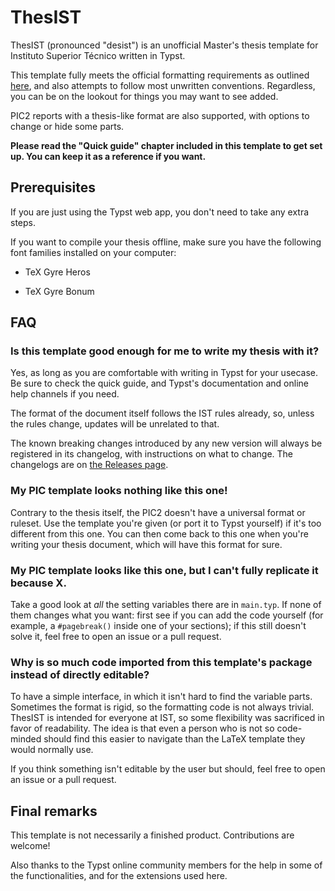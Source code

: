 # ThesIST

ThesIST (pronounced "desist") is an unofficial Master's thesis template for Instituto Superior Técnico written in Typst.

This template fully meets the official formatting requirements as outlined [here](https://tecnico.ulisboa.pt/files/2021/09/guia-disserta-o-mestrado.pdf), and also attempts to follow most unwritten conventions. Regardless, you can be on the lookout for things you may want to see added.

PIC2 reports with a thesis-like format are also supported, with options to change or hide some parts.

**Please read the "Quick guide" chapter included in this template to get set up. You can keep it as a reference if you want.**

## Prerequisites

If you are just using the Typst web app, you don't need to take any extra steps.

If you want to compile your thesis offline, make sure you have the following font families installed on your computer:

- TeX Gyre Heros

- TeX Gyre Bonum

## FAQ

### Is this template good enough for me to write my thesis with it?

Yes, as long as you are comfortable with writing in Typst for your usecase. Be sure to check the quick guide, and Typst's documentation and online help channels if you need.

The format of the document itself follows the IST rules already, so, unless the rules change, updates will be unrelated to that.

The known breaking changes introduced by any new version will always be registered in its changelog, with instructions on what to change. The changelogs are on [the Releases page](https://github.com/tfachada/thesist/releases).

### My PIC template looks nothing like this one!

Contrary to the thesis itself, the PIC2 doesn't have a universal format or ruleset. Use the template you're given (or port it to Typst yourself) if it's too different from this one. You can then come back to this one when you're writing your thesis document, which will have this format for sure.

### My PIC template looks like this one, but I can't fully replicate it because X.

Take a good look at *all* the setting variables there are in `main.typ`. If none of them changes what you want: first see if you can add the code yourself (for example, a `#pagebreak()` inside one of your sections); if this still doesn't solve it, feel free to open an issue or a pull request.

### Why is so much code imported from this template's package instead of directly editable?

To have a simple interface, in which it isn't hard to find the variable parts. Sometimes the format is rigid, so the formatting code is not always trivial. ThesIST is intended for everyone at IST, so some flexibility was sacrificed in favor of readability. The idea is that even a person who is not so code-minded should find this easier to navigate than the LaTeX template they would normally use.

If you think something isn't editable by the user but should, feel free to open an issue or a pull request.

## Final remarks

This template is not necessarily a finished product. Contributions are welcome!

Also thanks to the Typst online community members for the help in some of the functionalities, and for the extensions used here.
